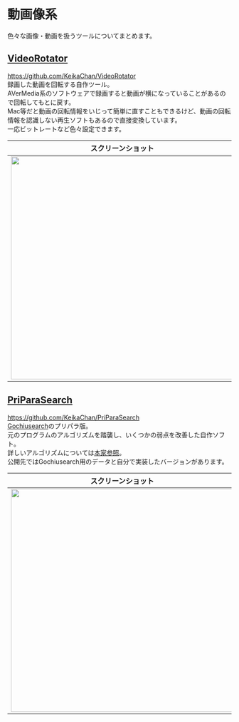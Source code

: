 # 動画像系  
色々な画像・動画を扱うツールについてまとめます。  

## [VideoRotator](https://github.com/KeikaChan/VideoRotator)
https://github.com/KeikaChan/VideoRotator  
録画した動画を回転する自作ツール。  
AVerMedia系のソフトウェアで録画すると動画が横になっていることがあるので回転してもとに戻す。  
Mac等だと動画の回転情報をいじって簡単に直すこともできるけど、動画の回転情報を認識しない再生ソフトもあるので直接変換しています。  
一応ビットレートなど色々設定できます。  

|スクリーンショット|
|---|
|<img src="https://user-images.githubusercontent.com/4639391/47950922-1762a380-df9d-11e8-813c-85a8ad77da7b.jpg" width="500">|


## [PriParaSearch](https://github.com/KeikaChan/PriParaSearch)
https://github.com/KeikaChan/PriParaSearch  
[Gochiusearch](https://github.com/ksasao/Gochiusearch)のプリパラ版。  
元のプログラムのアルゴリズムを踏襲し、いくつかの弱点を改善した自作ソフト。  
詳しいアルゴリズムについては[本家参照](https://github.com/ksasao/Gochiusearch)。  
公開先ではGochiusearch用のデータと自分で実装したバージョンがあります。  

|スクリーンショット|
|---|
|<img src="https://user-images.githubusercontent.com/4639391/36942751-c668acee-1fbd-11e8-865b-a51f45354a4f.jpg" width="500">|

